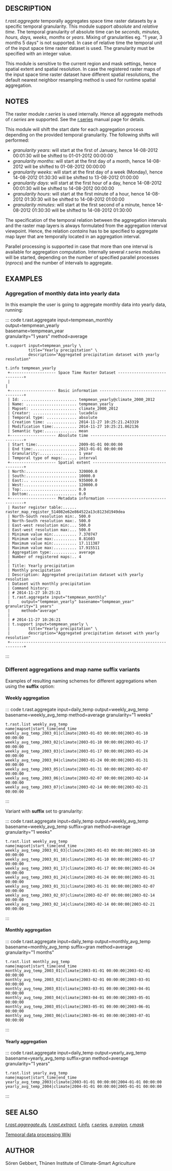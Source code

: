 ## DESCRIPTION

*t.rast.aggregate* temporally aggregates space time raster datasets by a
specific temporal granularity. This module support *absolute* and
*relative time*. The temporal granularity of absolute time can be
*seconds, minutes, hours, days, weeks, months* or *years*. Mixing of
granularities eg. \"1 year, 3 months 5 days\" is not supported. In case
of relative time the temporal unit of the input space time raster
dataset is used. The granularity must be specified with an integer
value.

This module is sensitive to the current region and mask settings, hence
spatial extent and spatial resolution. In case the registered raster
maps of the input space time raster dataset have different spatial
resolutions, the default nearest neighbor resampling method is used for
runtime spatial aggregation.

## NOTES

The raster module *r.series* is used internally. Hence all aggregate
methods of *r.series* are supported. See the [r.series](r.series.html)
manual page for details.

This module will shift the start date for each aggregation process
depending on the provided temporal granularity. The following shifts
will performed:

-   *granularity years*: will start at the first of January, hence
    14-08-2012 00:01:30 will be shifted to 01-01-2012 00:00:00
-   *granularity months*: will start at the first day of a month, hence
    14-08-2012 will be shifted to 01-08-2012 00:00:00
-   *granularity weeks*: will start at the first day of a week (Monday),
    hence 14-08-2012 01:30:30 will be shifted to 13-08-2012 01:00:00
-   *granularity days*: will start at the first hour of a day, hence
    14-08-2012 00:01:30 will be shifted to 14-08-2012 00:00:00
-   *granularity hours*: will start at the first minute of a hour, hence
    14-08-2012 01:30:30 will be shifted to 14-08-2012 01:00:00
-   *granularity minutes*: will start at the first second of a minute,
    hence 14-08-2012 01:30:30 will be shifted to 14-08-2012 01:30:00

The specification of the temporal relation between the aggregation
intervals and the raster map layers is always formulated from the
aggregation interval viewpoint. Hence, the relation *contains* has to be
specified to aggregate map layer that are temporally located in an
aggregation interval.

Parallel processing is supported in case that more than one interval is
available for aggregation computation. Internally several *r.series*
modules will be started, depending on the number of specified parallel
processes (*nprocs*) and the number of intervals to aggregate.

## EXAMPLES

### Aggregation of monthly data into yearly data

In this example the user is going to aggregate monthly data into yearly
data, running:

::: code
    t.rast.aggregate input=tempmean_monthly output=tempmean_yearly \
                     basename=tempmean_year \
                     granularity="1 years" method=average

    t.support input=tempmean_yearly \
              title="Yearly precipitation" \
              description="Aggregated precipitation dataset with yearly resolution"

    t.info tempmean_yearly
     +-------------------- Space Time Raster Dataset -----------------------------+
     |                                                                            |
     +-------------------- Basic information -------------------------------------+
     | Id: ........................ tempmean_yearly@climate_2000_2012
     | Name: ...................... tempmean_yearly
     | Mapset: .................... climate_2000_2012
     | Creator: ................... lucadelu
     | Temporal type: ............. absolute
     | Creation time: ............. 2014-11-27 10:25:21.243319
     | Modification time:.......... 2014-11-27 10:25:21.862136
     | Semantic type:.............. mean
     +-------------------- Absolute time -----------------------------------------+
     | Start time:................. 2009-01-01 00:00:00
     | End time:................... 2013-01-01 00:00:00
     | Granularity:................ 1 year
     | Temporal type of maps:...... interval
     +-------------------- Spatial extent ----------------------------------------+
     | North:...................... 320000.0
     | South:...................... 10000.0
     | East:.. .................... 935000.0
     | West:....................... 120000.0
     | Top:........................ 0.0
     | Bottom:..................... 0.0
     +-------------------- Metadata information ----------------------------------+
     | Raster register table:...... raster_map_register_514082e62e864522a13c8123d1949dea
     | North-South resolution min:. 500.0
     | North-South resolution max:. 500.0
     | East-west resolution min:... 500.0
     | East-west resolution max:... 500.0
     | Minimum value min:.......... 7.370747
     | Minimum value max:.......... 8.81603
     | Maximum value min:.......... 17.111387
     | Maximum value max:.......... 17.915511
     | Aggregation type:........... average
     | Number of registered maps:.. 4
     |
     | Title: Yearly precipitation
     | Monthly precipitation
     | Description: Aggregated precipitation dataset with yearly resolution
     | Dataset with monthly precipitation
     | Command history:
     | # 2014-11-27 10:25:21
     | t.rast.aggregate input="tempmean_monthly"
     |     output="tempmean_yearly" basename="tempmean_year" granularity="1 years"
     |     method="average"
     |
     | # 2014-11-27 10:26:21
     | t.support input=tempmean_yearly \
     |        title="Yearly precipitation" \
     |        description="Aggregated precipitation dataset with yearly resolution"
     +----------------------------------------------------------------------------+
:::

### Different aggregations and map name suffix variants

Examples of resulting naming schemes for different aggregations when
using the **suffix** option:

#### Weekly aggregation

::: code
    t.rast.aggregate input=daily_temp output=weekly_avg_temp \
      basename=weekly_avg_temp method=average granularity="1 weeks"

    t.rast.list weekly_avg_temp
    name|mapset|start_time|end_time
    weekly_avg_temp_2003_01|climate|2003-01-03 00:00:00|2003-01-10 00:00:00
    weekly_avg_temp_2003_02|climate|2003-01-10 00:00:00|2003-01-17 00:00:00
    weekly_avg_temp_2003_03|climate|2003-01-17 00:00:00|2003-01-24 00:00:00
    weekly_avg_temp_2003_04|climate|2003-01-24 00:00:00|2003-01-31 00:00:00
    weekly_avg_temp_2003_05|climate|2003-01-31 00:00:00|2003-02-07 00:00:00
    weekly_avg_temp_2003_06|climate|2003-02-07 00:00:00|2003-02-14 00:00:00
    weekly_avg_temp_2003_07|climate|2003-02-14 00:00:00|2003-02-21 00:00:00
:::

Variant with **suffix** set to granularity:

::: code
    t.rast.aggregate input=daily_temp output=weekly_avg_temp \
      basename=weekly_avg_temp suffix=gran method=average \
      granularity="1 weeks"

    t.rast.list weekly_avg_temp
    name|mapset|start_time|end_time
    weekly_avg_temp_2003_01_03|climate|2003-01-03 00:00:00|2003-01-10 00:00:00
    weekly_avg_temp_2003_01_10|climate|2003-01-10 00:00:00|2003-01-17 00:00:00
    weekly_avg_temp_2003_01_17|climate|2003-01-17 00:00:00|2003-01-24 00:00:00
    weekly_avg_temp_2003_01_24|climate|2003-01-24 00:00:00|2003-01-31 00:00:00
    weekly_avg_temp_2003_01_31|climate|2003-01-31 00:00:00|2003-02-07 00:00:00
    weekly_avg_temp_2003_02_07|climate|2003-02-07 00:00:00|2003-02-14 00:00:00
    weekly_avg_temp_2003_02_14|climate|2003-02-14 00:00:00|2003-02-21 00:00:00
:::

#### Monthly aggregation

::: code
    t.rast.aggregate input=daily_temp output=monthly_avg_temp \
      basename=monthly_avg_temp suffix=gran method=average \
      granularity="1 months"

    t.rast.list monthly_avg_temp
    name|mapset|start_time|end_time
    monthly_avg_temp_2003_01|climate|2003-01-01 00:00:00|2003-02-01 00:00:00
    monthly_avg_temp_2003_02|climate|2003-02-01 00:00:00|2003-03-01 00:00:00
    monthly_avg_temp_2003_03|climate|2003-03-01 00:00:00|2003-04-01 00:00:00
    monthly_avg_temp_2003_04|climate|2003-04-01 00:00:00|2003-05-01 00:00:00
    monthly_avg_temp_2003_05|climate|2003-05-01 00:00:00|2003-06-01 00:00:00
    monthly_avg_temp_2003_06|climate|2003-06-01 00:00:00|2003-07-01 00:00:00
:::

#### Yearly aggregation

::: code
    t.rast.aggregate input=daily_temp output=yearly_avg_temp \
      basename=yearly_avg_temp suffix=gran method=average \
      granularity="1 years"

    t.rast.list yearly_avg_temp
    name|mapset|start_time|end_time
    yearly_avg_temp_2003|climate|2003-01-01 00:00:00|2004-01-01 00:00:00
    yearly_avg_temp_2004|climate|2004-01-01 00:00:00|2005-01-01 00:00:00
:::

## SEE ALSO

*[t.rast.aggregate.ds](t.rast.aggregate.ds.html),
[t.rast.extract](t.rast.extract.html), [t.info](t.info.html),
[r.series](r.series.html), [g.region](g.region.html),
[r.mask](r.mask.html)*

[Temporal data processing
Wiki](https://grasswiki.osgeo.org/wiki/Temporal_data_processing)

## AUTHOR

Sören Gebbert, Thünen Institute of Climate-Smart Agriculture
